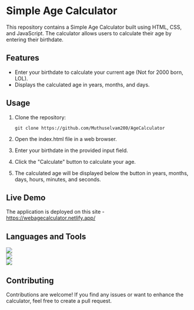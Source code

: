 # Simple Age Calculator

This repository contains a Simple Age Calculator built using HTML, CSS, and JavaScript. The calculator allows users to calculate their age by entering their birthdate.

## Features

- Enter your birthdate to calculate your current age (Not for 2000 born, LOL).
- Displays the calculated age in years, months, and days.

## Usage

1. Clone the repository:

   ```shell
   git clone https://github.com/Muthuselvam200/AgeCalculator

2. Open the index.html file in a web browser.

3. Enter your birthdate in the provided input field.

4. Click the "Calculate" button to calculate your age.

5. The calculated age will be displayed below the button in years, months, days, hours, minutes, and seconds.

## Live Demo

The application is deployed on this site - https://webagecalculator.netlify.app/

## Languages and Tools

<div>
<img src="https://img.shields.io/badge/HTML5-E34F26?style=for-the-badge&logo=html5&logoColor=white"><br>
<img src="https://img.shields.io/badge/CSS3-1572B6?style=for-the-badge&logo=css3&logoColor=white"><br>
<img src="https://img.shields.io/badge/JavaScript-323330?style=for-the-badge&logo=javascript&logoColor=F7DF1E">
</div>

## Contributing

Contributions are welcome! If you find any issues or want to enhance the calculator, feel free to create a pull request.
